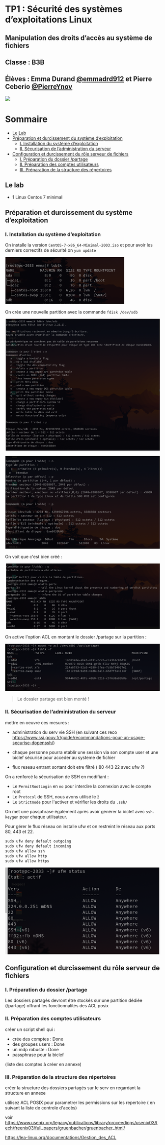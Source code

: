 # TP1 : Sécurité des systèmes d’exploitations Linux
## Manipulation des droits d’accès au système de fichiers

## Classe : B3B
## Élèves : Emma Durand **[@emmadrd912](https://github.com/emmadrd912)** et Pierre Ceberio **[@PierreYnov](https://github.com/PierreYnov)** 

![](https://waytolearnx.com/wp-content/uploads/2018/08/QCM-Linux.jpg)

# Sommaire 

- [Le Lab](#le-lab)
- [Préparation et durcissement du système d’exploitation](##pr%C3%A9paration-et-durcissement-du-syst%C3%A8me-dexploitation)
    - [I. Installation du système d’exploitation](##i-installation-du-syst%C3%A8me-dexploitation)
    - [II. Sécurisation de l’administration du serveur](#ii-s%C3%A9curisation-de-ladministration-du-serveur)
- [Configuration et durcissement du rôle serveur de fichiers](#configuration-et-durcissement-du-r%C3%B4le-serveur-de-fichiers)
    - [I. Préparation du dossier /partage](#i-pr%C3%A9paration-du-dossier-partage)
    - [II. Préparation des comptes utilisateurs](#ii-pr%C3%A9paration-des-comptes-utilisateurs)
    - [III. Préparation de la structure des répertoires](#iii-pr%C3%A9paration-de-la-structure-des-r%C3%A9pertoires)


## Le lab

- 1 Linux Centos 7 minimal

## Préparation et durcissement du système d’exploitation

### I. Installation du système d’exploitation

On installe la version ```CentOS-7-x86_64-Minimal-2003.iso``` et pour avoir les derniers correctifs de sécurité on ``yum update`` 


![](img/lsblk.png)

On crée une nouvelle partition avec la commande ``fdisk /dev/sdb``

![](img/fdisk.png)

![](img/fdisk2.png)

On voit que c'est bien créé :

![](img/fdisk3.png)

On active l'option ACL en montant le dossier /partage sur la partition :  

![](img/mount.png)

> Le dossier partage est bien monté ! 

### II. Sécurisation de l’administration du serveur

mettre en oeuvre ces mesures : 

- administration du serv vie SSH (en suivant ces reco https://www.ssi.gouv.fr/guide/recommandations-pour-un-usage-securise-dopenssh/)
- chaque personne pourra etablir une session via son compte user et une biclef sécurisé pour acceder au systeme de fichier

- flux reseau entrant sortant doit etre filtré ( 80 443 22 avec ufw ?)

On a renforcé la sécurisation de SSH en modifiant :
- Le ```PermitRootLogin``` en ```no``` pour interdire la connexion avec le compte root
- Le ```Protocol``` de SSH, nous avons utilisé le ```2```
- Le ```Strictmode``` pour l'activer et vérifier les droits du ```.ssh/```

On met une passphrase également après avoir générer la biclef avec ``ssh-keygen`` pour chaque utilisateur.


Pour gérer le flux réseau on installe ufw et on restreint le réseau aux ports 80, 443 et 22.

    sudo ufw deny default outgoing
    sudo ufw deny default incoming
    sudo ufw allow ssh
    sudo ufw allow http
    sudo ufw allow https

![](img/ufw-status.png)

## Configuration et durcissement du rôle serveur de fichiers

### I. Préparation du dossier /partage

Les dossiers partagés devront être stockés sur une partition dédiée (/partage) offrant les fonctionnalités des
ACL posix

### II. Préparation des comptes utilisateurs

créer un script shell qui :

- crée des comptes : Done
- des groupes users : Done
- un mdp robuste : Done
- passphrase pour la biclef

(liste des comptes à créer en annexe)



### III. Préparation de la structure des répertoires

créer la structure des dossiers partagés sur le serv en regardant la structure en annexe

utilisez ACL POSIX pour parametrer les permissions sur les repertoire ( en suivant la liste de controle d'accès)

voir https://www.usenix.org/legacy/publications/library/proceedings/usenix03/tech/freenix03/full_papers/gruenbacher/gruenbacher_html/

https://lea-linux.org/documentations/Gestion_des_ACL
